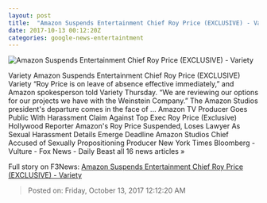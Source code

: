 ```yaml
---
layout: post
title:  "Amazon Suspends Entertainment Chief Roy Price (EXCLUSIVE) - Variety"
date: 2017-10-13 00:12:20Z
categories: google-news-entertaintment
---
```


![Amazon Suspends Entertainment Chief Roy Price (EXCLUSIVE) - Variety](https://pmcvariety.files.wordpress.com/2017/05/roy-price.jpg?w=700&h=393&crop=1)

Variety Amazon Suspends Entertainment Chief Roy Price (EXCLUSIVE) Variety “Roy Price is on leave of absence effective immediately,” and Amazon spokesperson told Variety Thursday. “We are reviewing our options for our projects we have with the Weinstein Company.” The Amazon Studios president's departure comes in the face of ... Amazon TV Producer Goes Public With Harassment Claim Against Top Exec Roy Price (Exclusive) Hollywood Reporter Amazon's Roy Price Suspended, Loses Lawyer As Sexual Harassment Details Emerge Deadline Amazon Studios Chief Accused of Sexually Propositioning Producer New York Times Bloomberg - Vulture - Fox News - Daily Beast all 16 news articles »


Full story on F3News: [Amazon Suspends Entertainment Chief Roy Price (EXCLUSIVE) - Variety](http://www.f3nws.com/n/AdUGYC)

> Posted on: Friday, October 13, 2017 12:12:20 AM
